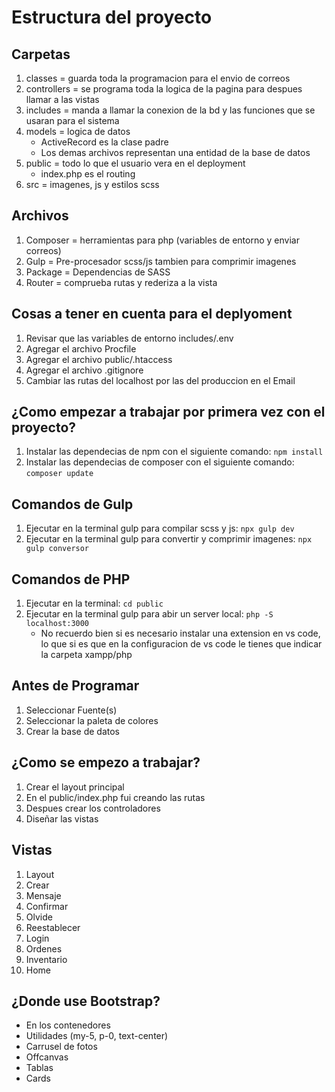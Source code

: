 # Estructura del proyecto

## Carpetas
1. classes = guarda toda la programacion para el envio de correos
2. controllers = se programa toda la logica de la pagina para despues llamar a las vistas
3. includes = manda a llamar la conexion de la bd y las funciones que se usaran para el sistema
4. models = logica de datos
    * ActiveRecord es la clase padre
    * Los demas archivos representan una entidad de la base de datos
5. public = todo lo que el usuario vera en el deployment
    * index.php es el routing
6. src = imagenes, js y estilos scss

## Archivos
1. Composer = herramientas para php (variables de entorno y enviar correos)
2. Gulp = Pre-procesador scss/js tambien para comprimir imagenes
3. Package = Dependencias de SASS
4. Router = comprueba rutas y rederiza a la vista

## Cosas a tener en cuenta para el deplyoment
1. Revisar que las variables de entorno includes/.env
2. Agregar el archivo Procfile
3. Agregar el archivo public/.htaccess
4. Agregar el archivo .gitignore
5. Cambiar las rutas del localhost por las del produccion en el Email

## ¿Como empezar a trabajar por primera vez con el proyecto?
1. Instalar las dependecias de npm con el siguiente comando: `npm install`
2. Instalar las dependecias de composer con el siguiente comando: `composer update`

## Comandos de Gulp
1. Ejecutar en la terminal gulp para compilar scss y js: `npx gulp dev`
2. Ejecutar en la terminal gulp para convertir y comprimir imagenes: `npx gulp conversor`

## Comandos de PHP
1. Ejecutar en la terminal: `cd public`
2. Ejecutar en la terminal gulp para abir un server local: `php -S localhost:3000`
    * No recuerdo bien si es necesario instalar una extension en vs code, lo que si es que en la configuracion de vs code le tienes que indicar la carpeta xampp/php

## Antes de Programar
1. Seleccionar Fuente(s)
2. Seleccionar la paleta de colores
3. Crear la base de datos

## ¿Como se empezo a trabajar?
1. Crear el layout principal
2. En el public/index.php fui creando las rutas
3. Despues crear los controladores
4. Diseñar las vistas

## Vistas
1. Layout
2. Crear
3. Mensaje
4. Confirmar
5. Olvide
6. Reestablecer
7. Login
8. Ordenes
9. Inventario
10. Home

## ¿Donde use Bootstrap?
* En los contenedores
* Utilidades (my-5, p-0, text-center)
* Carrusel de fotos
* Offcanvas
* Tablas
* Cards